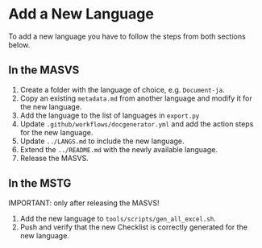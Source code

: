 # Add a New Language

To add a new language you have to follow the steps from both sections below.

## In the MASVS

1. Create a folder with the language of choice, e.g. `Document-ja`.
2. Copy an existing `metadata.md` from another language and modify it for the new language.
3. Add the language to the list of languages in `export.py`
4. Update `.github/workflows/docgenerator.yml` and add the action steps for the new language.
5. Update `../LANGS.md` to include the new language.
6. Extend the `../README.md` with the newly available language.
7. Release the MASVS.

## In the MSTG

IMPORTANT: only after releasing the MASVS!

1. Add the new language to `tools/scripts/gen_all_excel.sh`.
2. Push and verify that the new Checklist is correctly generated for the new language.